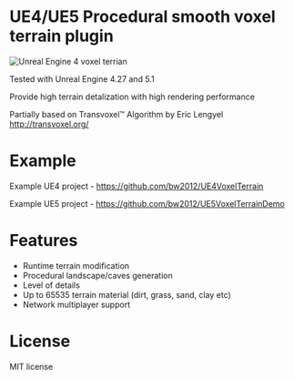 # UE4/UE5 Procedural smooth voxel terrain plugin 

![Unreal Engine 4 voxel terrian](http://media.indiedb.com/images/games/1/51/50197/ezgif.com-video-to-gif_2.gif)

Tested with Unreal Engine 4.27 and 5.1

Provide high terrain detalization with high rendering performance

Partially based on Transvoxel™ Algorithm by Eric Lengyel http://transvoxel.org/ 

# Example
Example UE4 project - https://github.com/bw2012/UE4VoxelTerrain

Example UE5 project - https://github.com/bw2012/UE5VoxelTerrainDemo

# Features
* Runtime terrain modification
* Procedural landscape/caves generation
* Level of details
* Up to 65535 terrain material (dirt, grass, sand, clay etc)
* Network multiplayer support


# License
MIT license

